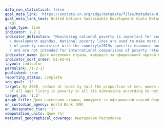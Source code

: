 ```yaml
---
data_non_statistical: false
goal_meta_link: 'https://unstats.un.org/sdgs/metadata/files/Metadata-01-02-01.pdf '
goal_meta_link_text: United Nations Sustainable Development Goals Metadata (PDF 98.2
  KB)
graph_type: line
indicator: 1.2.1
indicator_definition: "Monitoring national poverty is important for country-specific\
  \ development agendas. National poverty lines are used to make more accurate estimates\
  \ of poverty consistent with the country\u2019s specific economic and social circumstances,\
  \ and are not intended for international comparisons of poverty rates."
indicator_name: Доля населения страны, живущего за официальной чертой бедности, в разбивке по полу и возрасту
indicator_sort_order: 01-02-01
layout: indicator
permalink: /1-2-1/
published: true
reporting_status: complete
sdg_goal: '1'
target: By 2030, reduce at least by half the proportion of men, women and children
  of all ages living in poverty in all its dimensions according to national definitions.
target_id: '1.2'
graph_title: Доля населения страны, живущего за официальной чертой бедности, в разбивке по полу и возрасту (%)
un_custodian_agency: World Bank (WB)
un_designated_tier: '1'
computation_units: Доля (%)
national_geographical_coverage: Кыргызская Республика
---
```



